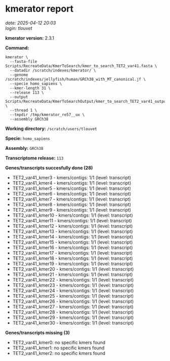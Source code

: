 # kmerator report
*date: 2025-04-12 20:03*  
*login: tlouvet*

**kmerator version:** 2.3.1

**Command:**

```
kmerator \
  --fasta-file Scripts/RecreateData/KmerToSearch/kmer_to_search_TET2_var41.fasta \
  --datadir /scratch/indexes/kmerator/ \
  --genome /scratch/indexes/jellyfish/human/GRCh38_with_MT_canonical.jf \
  --specie homo_sapiens \
  --kmer-length 31 \
  --release 113 \
  --output Scripts/RecreateData/KmerToSearchOutput/kmer_to_search_TET2_var41_output \
  --thread 1 \
  --tmpdir /tmp/kmerator_re57__ux \
  --assembly GRCh38
```

**Working directory:** `/scratch/users/tlouvet`

**Specie:** `homo_sapiens`

**Assembly:** `GRCh38`

**Transcriptome release:** `113`

**Genes/transcripts succesfully done (28)**

- TET2_var41_kmer3 - kmers/contigs: 1/1 (level: transcript)
- TET2_var41_kmer4 - kmers/contigs: 1/1 (level: transcript)
- TET2_var41_kmer5 - kmers/contigs: 1/1 (level: transcript)
- TET2_var41_kmer6 - kmers/contigs: 1/1 (level: transcript)
- TET2_var41_kmer7 - kmers/contigs: 1/1 (level: transcript)
- TET2_var41_kmer8 - kmers/contigs: 1/1 (level: transcript)
- TET2_var41_kmer9 - kmers/contigs: 1/1 (level: transcript)
- TET2_var41_kmer10 - kmers/contigs: 1/1 (level: transcript)
- TET2_var41_kmer11 - kmers/contigs: 1/1 (level: transcript)
- TET2_var41_kmer12 - kmers/contigs: 1/1 (level: transcript)
- TET2_var41_kmer13 - kmers/contigs: 1/1 (level: transcript)
- TET2_var41_kmer14 - kmers/contigs: 1/1 (level: transcript)
- TET2_var41_kmer15 - kmers/contigs: 1/1 (level: transcript)
- TET2_var41_kmer16 - kmers/contigs: 1/1 (level: transcript)
- TET2_var41_kmer17 - kmers/contigs: 1/1 (level: transcript)
- TET2_var41_kmer18 - kmers/contigs: 1/1 (level: transcript)
- TET2_var41_kmer19 - kmers/contigs: 1/1 (level: transcript)
- TET2_var41_kmer20 - kmers/contigs: 1/1 (level: transcript)
- TET2_var41_kmer21 - kmers/contigs: 1/1 (level: transcript)
- TET2_var41_kmer22 - kmers/contigs: 1/1 (level: transcript)
- TET2_var41_kmer23 - kmers/contigs: 1/1 (level: transcript)
- TET2_var41_kmer24 - kmers/contigs: 1/1 (level: transcript)
- TET2_var41_kmer25 - kmers/contigs: 1/1 (level: transcript)
- TET2_var41_kmer26 - kmers/contigs: 1/1 (level: transcript)
- TET2_var41_kmer27 - kmers/contigs: 1/1 (level: transcript)
- TET2_var41_kmer28 - kmers/contigs: 1/1 (level: transcript)
- TET2_var41_kmer29 - kmers/contigs: 1/1 (level: transcript)
- TET2_var41_kmer30 - kmers/contigs: 1/1 (level: transcript)


**Genes/transcripts missing (3)**

- TET2_var41_kmer0: no specific kmers found
- TET2_var41_kmer1: no specific kmers found
- TET2_var41_kmer2: no specific kmers found

